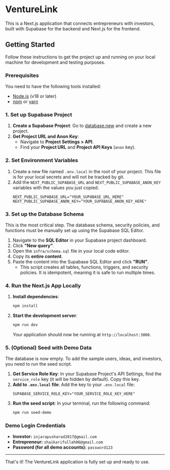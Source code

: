# VentureLink

This is a Next.js application that connects entrepreneurs with investors, built with Supabase for the backend and Next.js for the frontend.

## Getting Started

Follow these instructions to get the project up and running on your local machine for development and testing purposes.

### Prerequisites

You need to have the following tools installed:
- [Node.js](https://nodejs.org/) (v18 or later)
- [npm](https://www.npmjs.com/) or [yarn](https://yarnpkg.com/)

### 1. Set up Supabase Project

1.  **Create a Supabase Project**: Go to [database.new](https://database.new) and create a new project.
2.  **Get Project URL and Anon Key**:
    *   Navigate to **Project Settings > API**.
    *   Find your **Project URL** and **Project API Keys** (`anon` key).

### 2. Set Environment Variables

1.  Create a new file named `.env.local` in the root of your project. This file is for your local secrets and will not be tracked by git.
2.  Add the `NEXT_PUBLIC_SUPABASE_URL` and `NEXT_PUBLIC_SUPABASE_ANON_KEY` variables with the values you just copied.
    ```env
    NEXT_PUBLIC_SUPABASE_URL="YOUR_SUPABASE_URL_HERE"
    NEXT_PUBLIC_SUPABASE_ANON_KEY="YOUR_SUPABASE_ANON_KEY_HERE"
    ```

### 3. Set up the Database Schema

This is the most critical step. The database schema, security policies, and functions must be manually set up using the Supabase SQL Editor.

1.  Navigate to the **SQL Editor** in your Supabase project dashboard.
2.  Click **"New query"**.
3.  Open the `infra/schema.sql` file in your local code editor.
4.  Copy its **entire content**.
5.  Paste the content into the Supabase SQL Editor and click **"RUN"**.
    *   This script creates all tables, functions, triggers, and security policies. It is idempotent, meaning it is safe to run multiple times.

### 4. Run the Next.js App Locally

1.  **Install dependencies**:
    ```bash
    npm install
    ```
2.  **Start the development server**:
    ```bash
    npm run dev
    ```
    Your application should now be running at `http://localhost:3000`.

### 5. (Optional) Seed with Demo Data

The database is now empty. To add the sample users, ideas, and investors, you need to run the seed script.

1.  **Get Service Role Key**: In your Supabase Project's API Settings, find the `service_role` key (it will be hidden by default). Copy this key.
2.  **Add to `.env.local` file**: Add the key to your `.env.local` file:
    ```
    SUPABASE_SERVICE_ROLE_KEY="YOUR_SERVICE_ROLE_KEY_HERE"
    ```
3.  **Run the seed script**: In your terminal, run the following command:
    ```bash
    npm run seed-demo
    ```

### Demo Login Credentials
*   **Investor:** `injarapusharad2017@gmail.com`
*   **Entrepreneur:** `shaikarifullah06@gmail.com`
*   **Password (for all demo accounts):** `password123`

---
That's it! The VentureLink application is fully set up and ready to use.